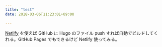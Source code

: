 ```yaml
---
title: "test"
date: 2018-03-06T11:23:01+09:00

---
```


[Netlify](https://www.netlify.com/) を使えば GitHub に Hugo のファイル push すれば自動でビルドしてくれる。GitHub Pages でもできるけど Netlify 使ってみる。
